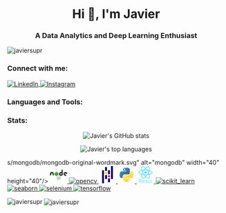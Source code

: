 <h1 align="center">Hi 👋, I'm Javier</h1>
<h3 align="center">A Data Analytics and Deep Learning Enthusiast</h3>

<p align="left"> <img src="https://komarev.com/ghpvc/?username=javiersupr&label=Profile%20views&color=0e75b6&style=flat" alt="javiersupr" /> </p>

<h3 align="left">Connect with me:</h3>
<p align="left">
  <a href="https://linkedin.com/in/https://www.linkedin.com/in/javier-janeti-suprantiyo/" target="blank">
    <img align="center" src="https://raw.githubusercontent.com/rahuldkjain/github-profile-readme-generator/master/src/images/icons/Social/linked-in-alt.svg" alt="LinkedIn" height="30" width="40" />
  </a>
  <a href="https://instagram.com/@javiersuprantiyo_" target="blank">
    <img align="center" src="https://raw.githubusercontent.com/rahuldkjain/github-profile-readme-generator/master/src/images/icons/Social/instagram.svg" alt="Instagram" height="30" width="40" />
  </a>
</p>

<h3 align="left">Languages and Tools:</h3>
<p align="left">
  <!-- Tambahkan ikon sesuai preferensi -->
</p>

<h3 align="left">Stats:</h3>
<p align="center">
  <picture>
    <source
      srcset="https://github-readme-stats.vercel.app/api?username=javiersupr&show_icons=true&theme=dark"
      media="(prefers-color-scheme: dark)"
    />
    <source
      srcset="https://github-readme-stats.vercel.app/api?username=javiersupr&show_icons=true&theme=default"
      media="(prefers-color-scheme: light), (prefers-color-scheme: no-preference)"
    />
    <img src="https://github-readme-stats.vercel.app/api?username=javiersupr&show_icons=true&theme=default" alt="Javier's GitHub stats" />
  </picture>
</p>

<p align="center">
  <picture>
    <source
      srcset="https://github-readme-stats.vercel.app/api/top-langs?username=javiersupr&show_icons=true&layout=compact&theme=dark"
      media="(prefers-color-scheme: dark)"
    />
    <source
      srcset="https://github-readme-stats.vercel.app/api/top-langs?username=javiersupr&show_icons=true&layout=compact&theme=default"
      media="(prefers-color-scheme: light), (prefers-color-scheme: no-preference)"
    />
    <img src="https://github-readme-stats.vercel.app/api/top-langs?username=javiersupr&show_icons=true&layout=compact&theme=default" alt="Javier's top languages" />
  </picture>
</p>
s/mongodb/mongodb-original-wordmark.svg" alt="mongodb" width="40" height="40"/> </a> <a href="https://nodejs.org" target="_blank" rel="noreferrer"> <img src="https://raw.githubusercontent.com/devicons/devicon/master/icons/nodejs/nodejs-original-wordmark.svg" alt="nodejs" width="40" height="40"/> </a> <a href="https://opencv.org/" target="_blank" rel="noreferrer"> <img src="https://www.vectorlogo.zone/logos/opencv/opencv-icon.svg" alt="opencv" width="40" height="40"/> </a> <a href="https://pandas.pydata.org/" target="_blank" rel="noreferrer"> <img src="https://raw.githubusercontent.com/devicons/devicon/2ae2a900d2f041da66e950e4d48052658d850630/icons/pandas/pandas-original.svg" alt="pandas" width="40" height="40"/> </a> <a href="https://www.python.org" target="_blank" rel="noreferrer"> <img src="https://raw.githubusercontent.com/devicons/devicon/master/icons/python/python-original.svg" alt="python" width="40" height="40"/> </a> <a href="https://reactjs.org/" target="_blank" rel="noreferrer"> <img src="https://raw.githubusercontent.com/devicons/devicon/master/icons/react/react-original-wordmark.svg" alt="react" width="40" height="40"/> </a> <a href="https://scikit-learn.org/" target="_blank" rel="noreferrer"> <img src="https://upload.wikimedia.org/wikipedia/commons/0/05/Scikit_learn_logo_small.svg" alt="scikit_learn" width="40" height="40"/> </a> <a href="https://seaborn.pydata.org/" target="_blank" rel="noreferrer"> <img src="https://seaborn.pydata.org/_images/logo-mark-lightbg.svg" alt="seaborn" width="40" height="40"/> </a> <a href="https://www.selenium.dev" target="_blank" rel="noreferrer"> <img src="https://raw.githubusercontent.com/detain/svg-logos/780f25886640cef088af994181646db2f6b1a3f8/svg/selenium-logo.svg" alt="selenium" width="40" height="40"/> </a> <a href="https://www.tensorflow.org" target="_blank" rel="noreferrer"> <img src="https://www.vectorlogo.zone/logos/tensorflow/tensorflow-icon.svg" alt="tensorflow" width="40" height="40"/> </a> </p>

<p><img align="left" src="https://github-readme-stats.vercel.app/api/top-langs?username=javiersupr&show_icons=true&locale=en&layout=compact" alt="javiersupr" /></p>

<p>&nbsp;<img align="center" src="https://github-readme-stats.vercel.app/api?username=javiersupr&show_icons=true&locale=en" alt="javiersupr" /></p>

